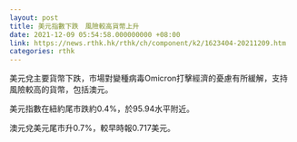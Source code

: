 ```yaml
---
layout: post
title: 美元指數下跌　風險較高貨幣上升
date: 2021-12-09 05:54:58.000000000 +08:00
link: https://news.rthk.hk/rthk/ch/component/k2/1623404-20211209.htm
categories: rthk
---
```


美元兌主要貨幣下跌，市場對變種病毒Omicron打擊經濟的憂慮有所緩解，支持風險較高的貨幣，包括澳元。

美元指數在紐約尾市跌約0.4%，於95.94水平附近。

澳元兌美元尾市升0.7%，較早時報0.717美元。
